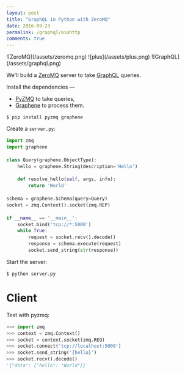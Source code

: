 ```yaml
---
layout: post
title: "GraphQL in Python with ZeroMQ"
date: 2016-09-23
permalink: /graphql/aiohttp
comments: true
---
```

<div class="wide-logos" markdown="1">
![ZeroMQ](/assets/zeromq.png)
![plus](/assets/plus.png)
![GraphQL](/assets/graphql.png)
</div>

We'll build a [ZeroMQ](http://zeromq.org/) server to take
[GraphQL](http://graphql.org/) queries.

Install the dependencies —

- [PyZMQ](https://pyzmq.readthedocs.io/) to take queries,
- [Graphene](http://graphene-python.org/) to process them.

```shell
$ pip install pyzmq graphene
```
Create a `server.py`:

```python
import zmq
import graphene

class Query(graphene.ObjectType):
    hello = graphene.String(description='Hello')

    def resolve_hello(self, args, info):
        return 'World'

schema = graphene.Schema(query=Query)
socket = zmq.Context().socket(zmq.REP)

if __name__ == '__main__':
    socket.bind('tcp://*:5000')
    while True:
        request = socket.recv().decode()
        response = schema.execute(request)
        socket.send_string(str(response))
```
Start the server:

```shell
$ python server.py
```

Client
======
Test with pyzmq:

```python
>>> import zmq
>>> context = zmq.Context()
>>> socket = context.socket(zmq.REQ)
>>> socket.connect('tcp://localhost:5000')
>>> socket.send_string('{hello}')
>>> socket.recv().decode()
'{"data": {"hello": "World"}}'
```
